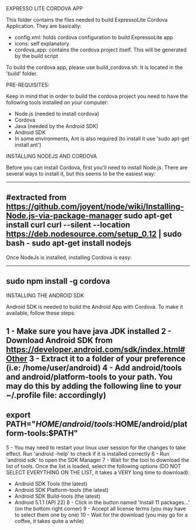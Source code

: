 EXPRESSO LITE CORDOVA APP

This folder contains the files needed to build ExpressoLite Cordova Application. They are basically:
  - config.xml: holds cordova configuration to build ExpressoLite app
  - icons: self explanatory
  - cordova_app: contains the cordova project itself. This will be generated by the build script

To build the cordova app, please use build_cordova.sh. It is located in the 'build' folder.



PRE-REQUISITES:

Keep in mind that in order to build the cordova project you need to have the following tools installed on your computer:
  - Node.js (needed to install cordova)
  - Cordova
  - Java (needed by the Android SDK)
  - Android SDK
  - In some environments, Ant is also required (to install it use 'sudo apt-get install ant')



INSTALLING NODEJS AND CORDOVA

Before you can install Cordova, first you'll need to install Node.js. There are several ways to install it, but this seems to be the easiest way:

------------
#extracted from https://github.com/joyent/node/wiki/Installing-Node.js-via-package-manager
sudo apt-get install curl
curl --silent --location https://deb.nodesource.com/setup_0.12 | sudo bash -
sudo apt-get install nodejs
------------

Once NodeJs is installed, installing Cordova is easy:

------------
sudo npm install -g cordova
------------


INSTALLING THE ANDROID SDK

Android SDK is needed to build the Android App with Cordova. To make it available, follow these steps:

1 - Make sure you have java JDK installed
2 - Download Android SDK from https://developer.android.com/sdk/index.html#Other
3 - Extract it to a folder of your preference (i.e: /home/user/android)
4 - Add android/tools and android/platform-tools to your path. You may do this by adding the following line to your ~/.profile file:  accordingly)
---------
export PATH="$HOME/android/tools:$HOME/android/platform-tools:$PATH"
---------
5 - You may need to restart your linux user session for the changes to take effect. Run 'android -help' to check if it is installed correctly
6 - Run 'android sdk' to open the SDK Manager
7 - Wait for the tool to download the list of tools. Once the list is loaded, select the following options (DO NOT SELECT EVERYTHING ON THE LIST, it takes a VERY long time to download):
  - Android SDK Tools (the latest)
  - Android SDK Platform-tools (the latest)
  - Android SDK Build-tools (the latest)
  - Android 5.1.1 (API 22)
8 - Click in the button named 'Install 11 packages...' (on the bottom right corner)
9 - Accept all license terms (you may have to select them one by one)
10 - Wait for the download (you may go for a coffee, it takes quite a while)

